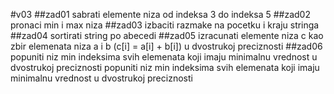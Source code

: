 #v03
##zad01
sabrati elemente niza od indeksa 3 do indeksa 5
##zad02
pronaci min i max niza
##zad03
izbaciti razmake na pocetku i kraju stringa
##zad04
sortirati string po abecedi
##zad05
izracunati elemente niza c kao zbir elemenata niza a i b (c[i] = a[i] + b[i]) u dvostrukoj preciznosti
##zad06
popuniti niz min indeksima svih elemenata koji imaju minimalnu vrednost u dvostrukoj preciznosti
popuniti niz min indeksima svih elemenata koji imaju minimalnu vrednost u dvostrukoj preciznosti